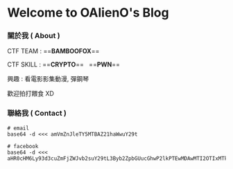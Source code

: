 # Welcome to OAlienO's Blog

### 關於我 ( About )

CTF TEAM : ==**BAMBOOFOX**==

CTF SKILL : ==**CRYPTO**== &nbsp; ==**PWN**==

興趣 : 看電影影集動漫, 彈鋼琴

歡迎拍打餵食 XD

### 聯絡我 ( Contact )

```
# email
base64 -d <<< amVmZnJleTY5MTBAZ21haWwuY29t

# facebook
base64 -d <<< aHR0cHM6Ly93d3cuZmFjZWJvb2suY29tL3Byb2ZpbGUucGhwP2lkPTEwMDAwMTI2OTIxMTk2Mw==
```
